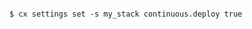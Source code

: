 <!-- usedin: [ _includes/_inlines/Deployment/common/redeployment-hook] - layout:code post: redeployment-hook_github-integration -->

```

$ cx settings set -s my_stack continuous.deploy true

```
